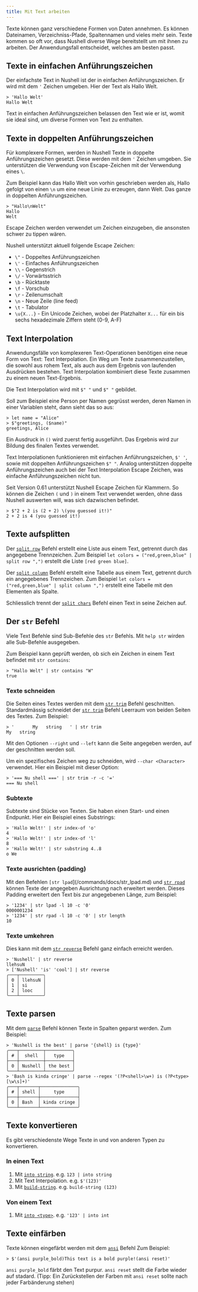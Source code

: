 ```yaml
---
title: Mit Text arbeiten
---
```


Texte können ganz verschiedene Formen von Daten annehmen.
Es können Dateinamen, Verzeichniss-Pfade, Spaltennamen und vieles mehr sein.
Texte kommen so oft vor, dass Nushell diverse Wege bereitstellt um mit
ihnen zu arbeiten. Der Anwendungsfall entscheidet, welches am besten passt.

## Texte in einfachen Anführungszeichen

Der einfachste Text in Nushell ist der in einfachen Anführungszeichen.
Er wird mit dem `'` Zeichen umgeben. Hier der Text als Hallo Welt.

```nu
> 'Hallo Welt'
Hallo Welt
```

Text in einfachen Anführungszeichen belassen den Text wie er ist,
womit sie ideal sind, um diverse Formen von Text zu enthalten.

## Texte in doppelten Anführungszeichen

Für komplexere Formen, werden in Nushell Texte in doppelte
Anführungszeichen gesetzt. Diese werden mit dem `'` Zeichen umgeben.
Sie unterstützen die Verwendung von Escape-Zeichen mit der Verwendung
eines `\`.

Zum Beispiel kann das Hallo Welt von vorhin geschrieben werden als,
Hallo gefolgt von einen `\n` um eine neue Linie zu erzeugen, dann Welt.
Das ganze in doppelten Anführungszeichen.

```nu
> "Hallo\nWelt"
Hallo
Welt
```

Escape Zeichen werden verwendet um Zeichen einzugeben, die ansonsten
schwer zu tippen wären.

Nushell unterstützt aktuell folgende Escape Zeichen:

- `\"` - Doppeltes Anführungszeichen
- `\'` - Einfaches Anführungszeichen
- `\\` - Gegenstrich
- `\/` - Vorwärtsstrich
- `\b` - Rücktaste
- `\f` - Vorschub
- `\r` - Zeilenumschalt
- `\n` - Neue Zeile (line feed)
- `\t` - Tabulator
- `\u{X...}` - Ein Unicode Zeichen, wobei der Platzhalter `X...` für ein bis sechs hexadezimale Ziffern steht (0-9, A-F)

## Text Interpolation

Anwendungsfälle von komplexeren Text-Operationen benötigen eine neue Form von Text:
Text Interpolation. Ein Weg um Texte zusammenzustellen, die sowohl aus rohem Text,
als auch aus dem Ergebnis von laufenden Ausdrücken bestehen. Text Interpolation kombiniert
diese Texte zusammen zu einem neuen Text-Ergebnis.

Die Text Interpolation wird mit `$" "` und `$" "` gebildet.

Soll zum Beispiel eine Person per Namen gegrüsst werden, deren Namen in einer Variablen steht,
dann sieht das so aus:

```nu
> let name = "Alice"
> $"greetings, ($name)"
greetings, Alice
```

Ein Ausdruck in `()` wird zuerst fertig ausgeführt. Das Ergebnis wird zur Bildung
des finalen Textes verwendet.

Text Interpolationen funktionieren mit einfachen Anführungszeichen, `$' '`,
sowie mit doppelten Anführungszeichen `$" "`. Analog unterstützen doppelte Anführungszeichen
auch bei der Text Interpolation Escape Zeichen, was einfache Anführungszeichen nicht tun.

Seit Version 0.61 unterstützt Nushell Escape Zeichen für Klammern.
So können die Zeichen `(` und `)` in einem Text verwendet werden, ohne dass Nushell
auswerten will, was sich dazwischen befindet.

```nu
> $"2 + 2 is (2 + 2) \(you guessed it!)"
2 + 2 is 4 (you guessed it!)
```

## Texte aufsplitten

Der [`split row`](/commands/docs/split_row.md) Befehl erstellt eine Liste aus einem Text,
getrennt durch das angegebene Trennzeichen.
Zum Beispiel `let colors = ("red,green,blue" | split row ",")`
erstellt die Liste `[red green blue]`.

Der [`split column`](/commands/docs/split_column.md) Befehl erstellt eine Tabelle aus einem Text,
getrennt durch ein angegebenes Trennzeichen.
Zum Beispiel `let colors = ("red,green,blue" | split column ",")`
erstellt eine Tabelle mit den Elementen als Spalte.

Schliesslich trennt der [`split chars`](/commands/docs/split_chars.md) Befehl
einen Text in seine Zeichen auf.

## Der `str` Befehl

Viele Text Befehle sind Sub-Befehle des `str` Befehls.
Mit `help str` wirden alle Sub-Befehle ausgegeben.

Zum Beispiel kann geprüft werden, ob sich ein Zeichen in einem Text befindet mit `str contains`:

```nu
> "Hallo Welt" | str contains "W"
true
```

### Texte schneiden

Die Seiten eines Textes werden mit dem [`str trim`](/commands/docs/str_trim.md) Befehl
geschnitten. Standardmässig schneidet der [`str trim`](/commands/docs/str_trim.md) Befehl
Leerraum von beiden Seiten des Textes. Zum Beispiel:

```nu
> '       My   string   ' | str trim
My   string
```

Mit den Optionen `--right` und `--left` kann die Seite angegeben werden,
auf der geschnitten werden soll.

Um ein spezifisches Zeichen weg zu schneiden, wird `--char <Character>` verwendet.
Hier ein Beispiel mit dieser Option:

```nu
> '=== Nu shell ===' | str trim -r -c '='
=== Nu shell
```

### Subtexte

Subtexte sind Stücke von Texten. Sie haben einen Start- und einen Endpunkt.
Hier ein Beispiel eines Substrings:

```nu
> 'Hallo Welt!' | str index-of 'o'
4
> 'Hallo Welt!' | str index-of 'l'
8
> 'Hallo Welt!' | str substring 4..8
o We
```

### Texte ausrichten (padding)

Mit den Befehlen `[str lpad`](/commands/docs/str_lpad.md) und [`str rpad`](/commands/docs/str_rpad.md)
können Texte der angegeben Ausrichtung nach erweitert werden.
Dieses Padding erweitert den Text bis zur angegebenen Länge, zum Beispiel:

```nu
> '1234' | str lpad -l 10 -c '0'
0000001234
> '1234' | str rpad -l 10 -c '0' | str length
10
```

### Texte umkehren

Dies kann mit dem [`str reverse`](/commands/docs/str_reverse.md) Befehl ganz einfach erreicht werden.

```nu
> 'Nushell' | str reverse
llehsuN
> ['Nushell' 'is' 'cool'] | str reverse
╭───┬─────────╮
│ 0 │ llehsuN │
│ 1 │ si      │
│ 2 │ looc    │
╰───┴─────────╯
```

## Texte parsen

Mit dem [`parse`](/commands/docs/parse.md) Befehl können Texte in Spalten geparst werden.
Zum Beispiel:

```nu
> 'Nushell is the best' | parse '{shell} is {type}'
╭───┬─────────┬──────────╮
│ # │  shell  │   type   │
├───┼─────────┼──────────┤
│ 0 │ Nushell │ the best │
╰───┴─────────┴──────────╯
> 'Bash is kinda cringe' | parse --regex '(?P<shell>\w+) is (?P<type>[\w\s]+)'
╭───┬───────┬──────────────╮
│ # │ shell │     type     │
├───┼───────┼──────────────┤
│ 0 │ Bash  │ kinda cringe │
╰───┴───────┴──────────────╯
```

## Texte konvertieren

Es gibt verschiedenste Wege Texte in und von anderen Typen zu konvertieren.

### In einen Text

1. Mit [`into string`](/commands/docs/into_string.md). e.g. `123 | into string`
2. Mit Text Interpolation. e.g. `$'(123)'`
3. Mit [`build-string`](/commands/docs/build-string.md). e.g. `build-string (123)`

### Von einem Text

1. Mit [`into <type>`](/commands/docs/into.md). e.g. `'123' | into int`

## Texte einfärben

Texte können eingefärbt werden mit dem [`ansi`](/commands/docs/ansi.md) Befehl
Zum Beispiel:

```nu
> $'(ansi purple_bold)This text is a bold purple!(ansi reset)'
```

`ansi purple_bold` färbt den Text purpur.
`ansi reset` stellt die Farbe wieder auf stadard.
(Tipp: Ein Zurückstellen der Farben mit `ansi reset` sollte nach jeder Farbänderung stehen)
